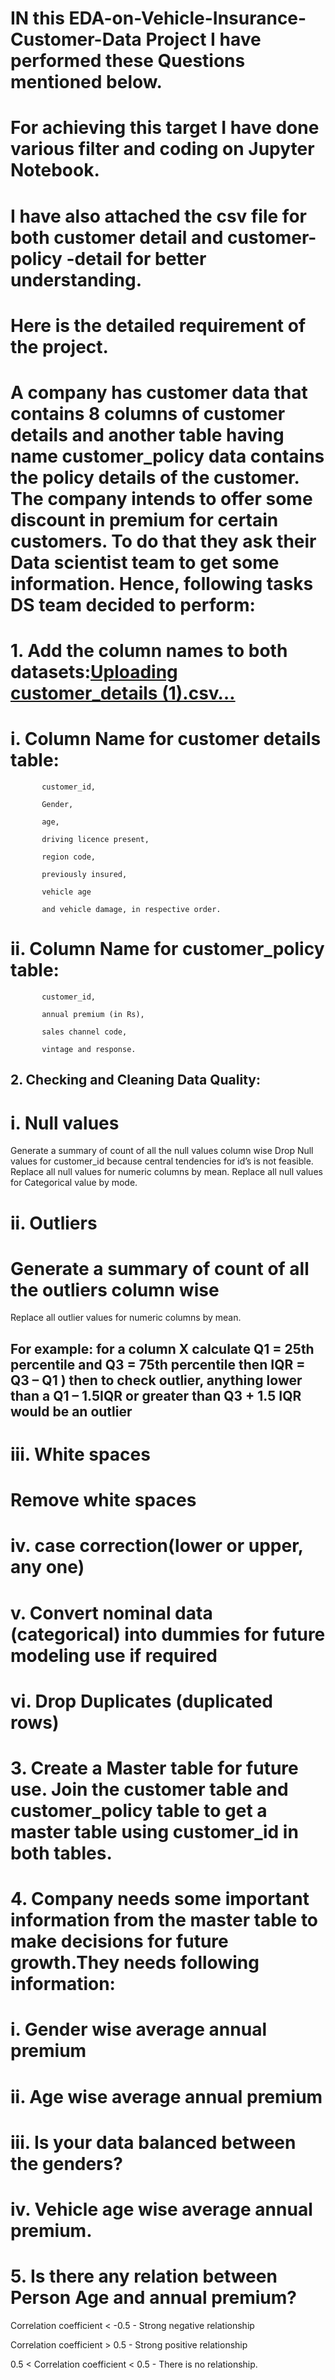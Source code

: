 # IN this EDA-on-Vehicle-Insurance-Customer-Data Project I have performed these Questions mentioned below.
# For achieving this target I have done various filter and coding on Jupyter Notebook.
# I have also attached the csv file for both customer detail and customer-policy -detail for better understanding.
# Here is the detailed requirement of the project.
# A company has customer data that contains 8 columns of customer details and another table having name customer_policy data contains the policy details of the customer. The company intends to offer some discount in premium for certain customers. To do that they ask their Data scientist team to get some information. Hence, following tasks DS team decided to perform:

# 1. Add the column names to both datasets:[Uploading customer_details (1).csv…]()


# i. Column Name for customer details table:

           customer_id, 

           Gender,

           age, 

           driving licence present,

           region code, 

           previously insured, 

           vehicle age 

           and vehicle damage, in respective order. 

# ii. Column Name for customer_policy table:

           customer_id, 

           annual premium (in Rs), 

           sales channel code, 

           vintage and response. 

## 2. Checking and Cleaning Data Quality:

# i. Null values

Generate a summary of count of all the null values column wise
Drop Null values for customer_id because central tendencies for id’s is not feasible.
Replace all null values for numeric columns by mean. 
Replace all null values for Categorical value by mode.
# ii. Outliers

# Generate a summary of count of all the outliers column wise
Replace all outlier values for numeric columns by mean. 

## For example: for a column X calculate Q1 = 25th percentile and Q3 = 75th percentile then IQR = Q3 – Q1 ) then to check outlier, anything lower than a Q1 – 1.5IQR or greater than Q3 + 1.5 IQR would be an outlier

# iii. White spaces
# Remove white spaces

# iv. case correction(lower or upper, any one) 

# v. Convert nominal data (categorical) into dummies for future modeling use if required

# vi. Drop Duplicates (duplicated rows)

# 3. Create a Master table for future use. Join the customer table and customer_policy table to get a master table using customer_id in both tables.

# 4. Company needs some important information from the master table to make decisions for future growth.They needs following information:

 # i. Gender wise average annual premium

# ii. Age wise average annual premium

# iii. Is your data balanced between the genders?

# iv. Vehicle age wise average annual premium.

# 5. Is there any relation between Person Age and annual premium?

Correlation coefficient < -0.5           - Strong negative relationship

Correlation coefficient > 0.5            -  Strong positive relationship

0.5 < Correlation coefficient < 0.5   - There is no relationship. 
